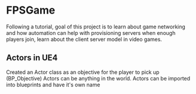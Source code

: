 # FPSGame
Following a tutorial, goal of this project is to learn about game networking and how automation can help with provisioning servers when enough players join, learn about the client server model in video games. 

## Actors in UE4
Created an Actor class as an objective for the player to pick up (BP_Objective)
Actors can be anything in the world.
Actors can be imported into blueprints and have it's own name
